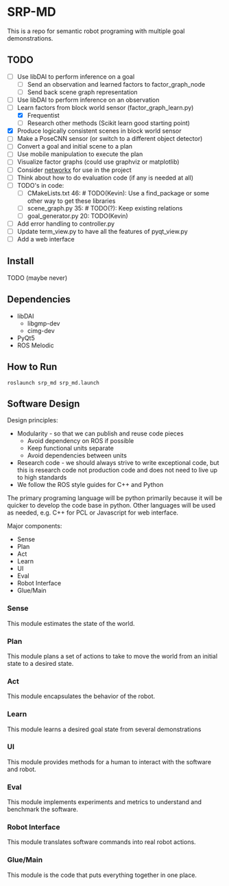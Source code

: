 # SRP-MD
This is a repo for semantic robot programing with multiple goal demonstrations.

## TODO
- [ ] Use libDAI to perform inference on a goal
  - [ ] Send an observation and learned factors to factor_graph_node
  - [ ] Send back scene graph representation
- [ ] Use libDAI to perform inference on an observation
- [ ] Learn factors from block world sensor (factor_graph_learn.py)
  - [x] Frequentist
  - [ ] Research other methods (Scikit learn good starting point)
- [x] Produce logically consistent scenes in block world sensor
- [ ] Make a PoseCNN sensor (or switch to a different object detector)
- [ ] Convert a goal and initial scene to a plan
- [ ] Use mobile manipulation to execute the plan
- [ ] Visualize factor graphs (could use graphviz or matplotlib)
- [ ] Consider [networkx](https://github.com/NetworkX/NetworkX) for use in the project
- [ ] Think about how to do evaluation code (if any is needed at all)
- [ ] TODO's in code:
  - [ ] CMakeLists.txt 46: # TODO(Kevin): Use a find_package or some other way to get these libraries
  - [ ] scene_graph.py 35: # TODO(?): Keep existing relations
  - [ ] goal_generator.py 20: TODO(Kevin)
- [ ] Add error handling to controller.py
- [ ] Update term_view.py to have all the features of pyqt_view.py
- [ ] Add a web interface

## Install
TODO (maybe never)

## Dependencies
* libDAI
  * libgmp-dev
  * cimg-dev
* PyQt5
* ROS Melodic

## How to Run
`roslaunch srp_md srp_md.launch`

## Software Design
Design principles:
* Modularity - so that we can publish and reuse code pieces
    * Avoid dependency on ROS if possible
    * Keep functional units separate
    * Avoid dependencies between units
* Research code - we should always strive to write exceptional code, but this is research code not production code and does not need to live up to high standards
* We follow the ROS style guides for C++ and Python

The primary programing language will be python primarily because it will be quicker to develop the code base in python.
Other languages will be used as needed, e.g. C++ for PCL or Javascript for web interface.

Major components:
* Sense
* Plan
* Act
* Learn
* UI
* Eval
* Robot Interface
* Glue/Main

### Sense
This module estimates the state of the world.

### Plan
This module plans a set of actions to take to move the world from an initial state to a desired state.

### Act
This module encapsulates the behavior of the robot.

### Learn
This module learns a desired goal state from several demonstrations

### UI
This module provides methods for a human to interact with the software and robot.

### Eval
This module implements experiments and metrics to understand and benchmark the software.

### Robot Interface
This module translates software commands into real robot actions.

### Glue/Main
This module is the code that puts everything together in one place.
